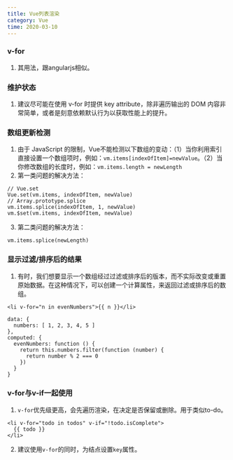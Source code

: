 ```yaml
---
title: Vue列表渲染
category: Vue
time: 2020-03-10
---
```

### v-for
1. 其用法，跟angularjs相似。
### 维护状态
1. 建议尽可能在使用 v-for 时提供 key attribute，除非遍历输出的 DOM 内容非常简单，或者是刻意依赖默认行为以获取性能上的提升。
### 数组更新检测
1. 由于 JavaScript 的限制，Vue不能检测以下数组的变动：（1）当你利用索引直接设置一个数组项时，例如：`vm.items[indexOfItem]=newValue`。（2）当你修改数组的长度时，例如：`vm.items.length = newLength`
2. 第一类问题的解决方法：
```
// Vue.set
Vue.set(vm.items, indexOfItem, newValue)
// Array.prototype.splice
vm.items.splice(indexOfItem, 1, newValue)
vm.$set(vm.items, indexOfItem, newValue)
```
3. 第二类问题的解决方法：
```
vm.items.splice(newLength)
```
### 显示过滤/排序后的结果
1. 有时，我们想要显示一个数组经过过滤或排序后的版本，而不实际改变或重置原始数据。在这种情况下，可以创建一个计算属性，来返回过滤或排序后的数组。
```
<li v-for="n in evenNumbers">{{ n }}</li>

data: {
  numbers: [ 1, 2, 3, 4, 5 ]
},
computed: {
  evenNumbers: function () {
    return this.numbers.filter(function (number) {
      return number % 2 === 0
    })
  }
}
```
### v-for与v-if一起使用
1. `v-for`优先级更高，会先遍历渲染，在决定是否保留或删除。用于类似to-do。
```
<li v-for="todo in todos" v-if="!todo.isComplete">
  {{ todo }}
</li>
```
2. 建议使用`v-for`的同时，为结点设置`key`属性。




